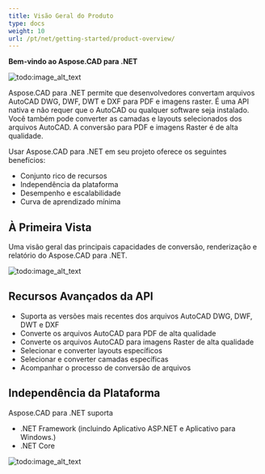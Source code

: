 ```yaml
---
title: Visão Geral do Produto
type: docs
weight: 10
url: /pt/net/getting-started/product-overview/
---
```


**Bem-vindo ao Aspose.CAD para .NET**

![todo:image_alt_text](/cad/_assets/home_1.png)

Aspose.CAD para .NET permite que desenvolvedores convertam arquivos AutoCAD DWG, DWF, DWT e DXF para PDF e imagens raster. É uma API nativa e não requer que o AutoCAD ou qualquer software seja instalado. Você também pode converter as camadas e layouts selecionados dos arquivos AutoCAD. A conversão para PDF e imagens Raster é de alta qualidade.

Usar Aspose.CAD para .NET em seu projeto oferece os seguintes benefícios:

- Conjunto rico de recursos
- Independência da plataforma
- Desempenho e escalabilidade
- Curva de aprendizado mínima

## **À Primeira Vista**
Uma visão geral das principais capacidades de conversão, renderização e relatório do Aspose.CAD para .NET.

![todo:image_alt_text](/cad/_assets/net/product-overview_2.png)
## **Recursos Avançados da API**
- Suporta as versões mais recentes dos arquivos AutoCAD DWG, DWF, DWT e DXF
- Converte os arquivos AutoCAD para PDF de alta qualidade
- Converte os arquivos AutoCAD para imagens Raster de alta qualidade
- Selecionar e converter layouts específicos
- Selecionar e converter camadas específicas
- Acompanhar o processo de conversão de arquivos
## **Independência da Plataforma**
Aspose.CAD para .NET suporta

- .NET Framework (incluindo Aplicativo ASP.NET e Aplicativo para Windows.)
- .NET Core

![todo:image_alt_text](/cad/_assets/net/product-overview_3.png)
